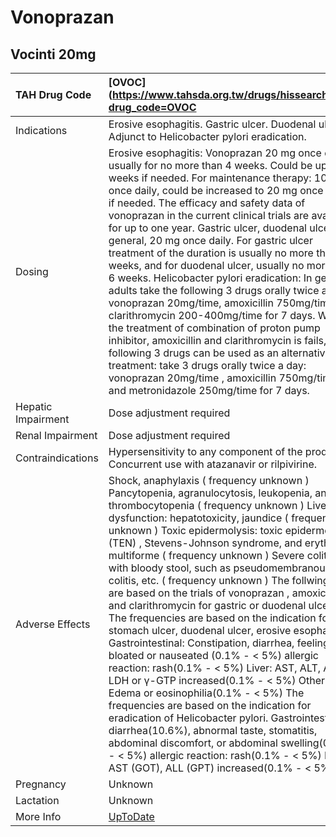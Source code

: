 # Vonoprazan

## Vocinti 20mg

| TAH Drug Code      | [OVOC](https://www.tahsda.org.tw/drugs/hissearch.php?drug_code=OVOC                                                                                                                                                                                                                                                                                                                                                                                                                                                                                                                                                                                                                                                                                                                                                                                                                                                                                                                                                                                                                                                                                                                     |
|:-------------------|:----------------------------------------------------------------------------------------------------------------------------------------------------------------------------------------------------------------------------------------------------------------------------------------------------------------------------------------------------------------------------------------------------------------------------------------------------------------------------------------------------------------------------------------------------------------------------------------------------------------------------------------------------------------------------------------------------------------------------------------------------------------------------------------------------------------------------------------------------------------------------------------------------------------------------------------------------------------------------------------------------------------------------------------------------------------------------------------------------------------------------------------------------------------------------------------|
| Indications        | Erosive esophagitis. Gastric ulcer. Duodenal ulcer. Adjunct to Helicobacter pylori eradication.                                                                                                                                                                                                                                                                                                                                                                                                                                                                                                                                                                                                                                                                                                                                                                                                                                                                                                                                                                                                                                                                                         |
| Dosing             | Erosive esophagitis: Vonoprazan 20 mg once daily, usually for no more than 4 weeks. Could be up to 8 weeks if needed. For maintenance therapy: 10 mg once daily, could be increased to 20 mg once daily if needed. The efficacy and safety data of vonoprazan in the current clinical trials are available for up to one year. Gastric ulcer, duodenal ulcer: In general, 20 mg once daily. For gastric ulcer treatment of the duration is usually no more than 8 weeks, and for duodenal ulcer, usually no more than 6 weeks. Helicobacter pylori eradication: In general, adults take the following 3 drugs orally twice a day: vonoprazan 20mg/time, amoxicillin 750mg/time and clarithromycin 200-400mg/time for 7 days. When the treatment of combination of proton pump inhibitor, amoxicillin and clarithromycin is fails, the following 3 drugs can be used as an alternative treatment: take 3 drugs orally twice a day: vonoprazan 20mg/time , amoxicillin 750mg/time and metronidazole 250mg/time for 7 days.                                                                                                                                                                |
| Hepatic Impairment | Dose adjustment required                                                                                                                                                                                                                                                                                                                                                                                                                                                                                                                                                                                                                                                                                                                                                                                                                                                                                                                                                                                                                                                                                                                                                                |
| Renal Impairment   | Dose adjustment required                                                                                                                                                                                                                                                                                                                                                                                                                                                                                                                                                                                                                                                                                                                                                                                                                                                                                                                                                                                                                                                                                                                                                                |
| Contraindications  | Hypersensitivity to any component of the product. Concurrent use with atazanavir or rilpivirine.                                                                                                                                                                                                                                                                                                                                                                                                                                                                                                                                                                                                                                                                                                                                                                                                                                                                                                                                                                                                                                                                                        |
| Adverse Effects    | Shock, anaphylaxis ( frequency unknown ) Pancytopenia, agranulocytosis, leukopenia, and thrombocytopenia ( frequency unknown ) Liver dysfunction: hepatotoxicity, jaundice ( frequency unknown ) Toxic epidermolysis: toxic epidermolysis (TEN) , Stevens-Johnson syndrome, and erythema multiforme ( frequency unknown ) Severe colitis with bloody stool, such as pseudomembranous colitis, etc. ( frequency unknown ) The follwing data are based on the trials of vonoprazan , amoxicillin and clarithromycin for gastric or duodenal ulcers. The frequencies are based on the indication for stomach ulcer, duodenal ulcer, erosive esophagitis. Gastrointestinal: Constipation, diarrhea, feeling bloated or nauseated (0.1% - < 5%) allergic reaction: rash(0.1% - < 5%) Liver: AST, ALT, ALP, LDH or γ-GTP increased(0.1% - < 5%) Other: Edema or eosinophilia(0.1% - < 5%) The frequencies are based on the indication for eradication of Helicobacter pylori. Gastrointestinal: diarrhea(10.6%), abnormal taste, stomatitis, abdominal discomfort, or abdominal swelling(0.1% - < 5%) allergic reaction: rash(0.1% - < 5%) Liver: AST (GOT), ALL (GPT) increased(0.1% - < 5%) |
| Pregnancy          | Unknown                                                                                                                                                                                                                                                                                                                                                                                                                                                                                                                                                                                                                                                                                                                                                                                                                                                                                                                                                                                                                                                                                                                                                                                 |
| Lactation          | Unknown                                                                                                                                                                                                                                                                                                                                                                                                                                                                                                                                                                                                                                                                                                                                                                                                                                                                                                                                                                                                                                                                                                                                                                                 |
| More Info          | [UpToDate](https://www.uptodate.com/contents/vonoprazan-drug-information)                                                                                                                                                                                                                                                                                                                                                                                                                                                                                                                                                                                                                                                                                                                                                                                                                                                                                                                                                                                                                                                                                                               |

